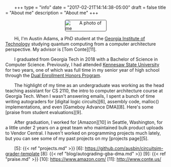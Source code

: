 +++
type = "info"
date = "2017-02-21T14:14:38-05:00"
draft = false
title = "About me"
description = "About me"
+++

<style>
p {
  text-indent: 2em;
}
img {
  border: 1px solid #333;
  border-radius: 4px;
  max-width: 128px;
  display: block;
  margin: 0 auto;
}
</style>

![A photo of me][i1]

Hi, I'm Austin Adams, a PhD student at the [Georgia Institute of
Technology][1] studying quantum computing from a computer architecture
perspective. My advisor is [Tom Conte][11].

I graduated from Georgia Tech in 2018 with a Bachelor of Science in
Computer Science. Previously, I had attended [Kennesaw State
University][3] for two years, one of which was full time in my senior
year of high school through the [Dual Enrollment Honors Program][4].

The highlight of my time as an undergraduate was working as the head
teaching assistant for CS 2110, the intro to computer architecture
course at Georgia Tech. When I wasn't answering emails, I spent a bunch
of time writing autograders for [digital logic circuits][6], assembly
code, malloc() implementations, and even [Gameboy Advance DMA][8].
Here's some [praise from student evaluations][9].

After graduation, I worked for [Amazon][10] in Seattle, Washington, for
a little under 2 years on a great team who maintained bulk product
uploads to Vendor Central. I haven't worked on programming projects much
lately, but you can see some of my past projects on my [projects
page][5].

[1]: http://gatech.edu/
[3]: http://kennesaw.edu/
[4]: https://dep.kennesaw.edu/
[5]: {{< ref "projects.md" >}}
[6]: https://github.com/ausbin/circuitsim-grader-template
[8]: {{< ref "blog/autograding-gba-dma.md" >}}
[9]: {{< ref "praise.md" >}}
[10]: https://www.amazon.com/
[11]: http://www.conte.us/

[i1]: /img/about/mugshot.jpg

